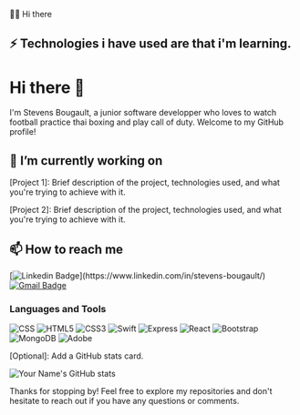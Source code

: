 🥷🏽 Hi there

## ⚡ Technologies i have used are that i'm learning. 


# Hi there 👋

I'm Stevens Bougault, a junior software developper who loves to watch football practice thai boxing and play call of duty. Welcome to my GitHub profile!

## 🔭 I’m currently working on

[Project 1]: Brief description of the project, technologies used, and what you're trying to achieve with it.

[Project 2]: Brief description of the project, technologies used, and what you're trying to achieve with it.


## 📫 How to reach me

[![Linkedin Badge](https://img.shields.io/badge/LinkedIn-0077B5?style=for-the-badge&logo=linkedin&logoColor=white(https://img.shields.io/badge/LinkedIn-0077B5?style=for-the-badge&logo=linkedin&logoColor=white)&link=https://www.linkedin.com/in/Stevens/)](https://www.linkedin.com/in/stevens-bougault/)
[![Gmail Badge](https://img.shields.io/badge/-bougault.stevens@gmail.com-c14438?style=flat-square&logo=Gmail&logoColor=white&link=mailto:bougault.stevens@gmail.com)](mailto:bougault.stevens@gmail.com)

### Languages and Tools

![CSS](https://img.shields.io/badge/CSS-239120?&style=for-the-badge&logo=css3&logoColor=white)
![HTML5](https://img.shields.io/badge/HTML5-E34F26?style=for-the-badge&logo=html5&logoColor=white)
![CSS3](https://img.shields.io/badge/CSS3-1572B6?style=for-the-badge&logo=css3&logoColor=white)
![Swift](https://img.shields.io/badge/Swift-FA7343?style=for-the-badge&logo=swift&logoColor=white)
![Express](https://img.shields.io/badge/Express.js-404D59?style=for-the-badge)
![React](https://img.shields.io/badge/React-20232A?style=for-the-badge&logo=react&logoColor=61DAFB)
![Bootstrap](https://img.shields.io/badge/Bootstrap-563D7C?style=for-the-badge&logo=bootstrap&logoColor=white)
![MongoDB](https://img.shields.io/badge/MongoDB-4EA94B?style=for-the-badge&logo=mongodb&logoColor=white)
![Adobe](https://img.shields.io/badge/Adobe%20XD-470137?style=for-the-badge&logo=Adobe%20XD&logoColor=#FF61F6)


[Optional]: Add a GitHub stats card.

![Your Name's GitHub stats](https://github-readme-stats.vercel.app/api?username=yourusername&show_icons=true)

Thanks for stopping by! Feel free to explore my repositories and don't hesitate to reach out if you have any questions or comments.
